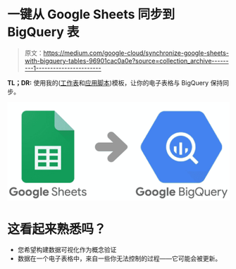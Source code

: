 # 一键从 Google Sheets 同步到 BigQuery 表

> 原文：<https://medium.com/google-cloud/synchronize-google-sheets-with-bigquery-tables-96901cac0a0e?source=collection_archive---------1----------------------->

**TL；DR:** 使用我的([工作表](https://docs.google.com/spreadsheets/d/1XDiRFwUD6fSGPG0OQEbnpkOn2iotqI1rXdae6wy1qJk/edit?usp=sharing)和[应用脚本](https://script.google.com/a/allenday.com/d/1EpRnyPdtQvpwHwJLOwb2H3TF5Iah7Fgto89gE4FL1XW6tCLmZw3Dctq6/edit?mid=ACjPJvHo2JTZGkEnjlxZG03ZVMyqxflYSEc08eGksXG2sIp44RU6p3Zah6DV71Mj5JsAy-9n0gmKata4eO8rsp3Dnm_nnw0ZfWajUFOhhpv5rHDgU0h5SANtduBvU0-OvsUeiORkqHCLDII&uiv=2))模板，让你的电子表格与 BigQuery 保持同步。

![](img/e3751846bbf6235d460a26efc01cfaa4.png)

# 这看起来熟悉吗？

*   您希望构建数据可视化作为概念验证
*   数据在一个电子表格中，来自一些你无法控制的过程——它可能会被更新。